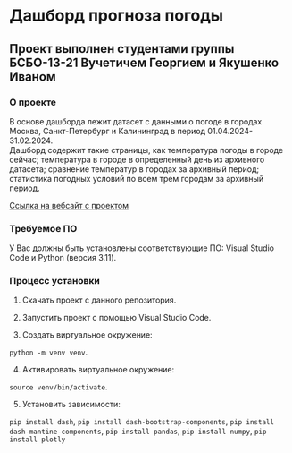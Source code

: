 # Дашборд прогноза погоды
## Проект выполнен студентами группы БСБО-13-21 Вучетичем Георгием и Якушенко Иваном 
### О проекте

В основе дашборда лежит датасет с данными о погоде в городах Москва, Санкт-Петербург и Калининград в период 01.04.2024-31.02.2024.  
Дашборд содержит такие страницы, как температура погоды в городе сейчас; температура в городе в определенный день из архивного датасета; сравнение температур в городах за архивный период; статистика погодных условий по всем трем городам за архивный период. 

[Ссылка на вебсайт с проектом](http://yakushenko.pythonanywhere.com/)

### Требуемое ПО
У Вас должны быть установлены соответствующие ПО: Visual Studio Code и Python (версия 3.11).

### Процесс установки
1. Скачать проект с данного репозитория.  

2. Запустить проект с помощью Visual Studio Code.

3. Создать виртуальное окружение:

```python -m venv venv```.

4. Активировать виртуальное окружение:

```source venv/bin/activate```.

5. Установить зависимости:

```pip install dash```,
```pip install dash-bootstrap-components```,
```pip install dash-mantine-components```,
```pip install pandas```,
```pip install numpy```,
```pip install plotly```
